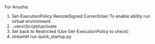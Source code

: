 For Anusha:
1. Set-ExecutionPolicy RemoteSigned CurrentUser
To enable ability run virtual environment.
2. .\.venv\Scripts\activate
3. Set back to Restricted (Use Get-ExecutionPolicy to check)
4. streamlit run quick_startup.py
